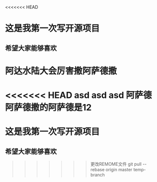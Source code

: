 <<<<<<< HEAD
# 这是我第一次写开源项目

## 希望大家能够喜欢

阿达水陆大会厉害撒阿萨德撒
=======
<<<<<<< HEAD
asd asd asd 阿萨德阿萨德撒的阿萨德是12
=======
# 这是我第一次写开源项目

## 希望大家能够喜欢
>>>>>>> 更改REMOME文件
git pull --rebase origin master
>>>>>>> temp-branch
